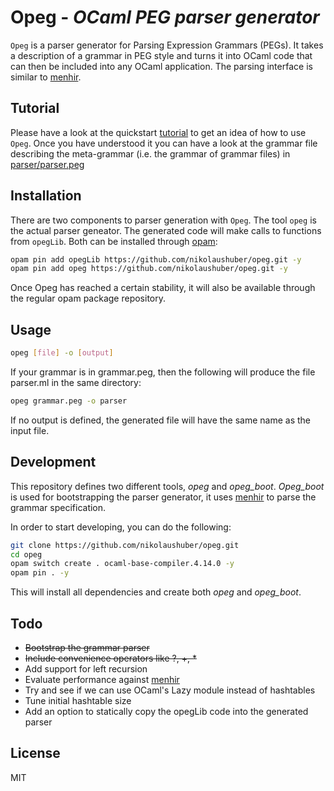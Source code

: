 # Opeg - _OCaml PEG parser generator_

`Opeg` is a parser generator for Parsing Expression Grammars (PEGs). It takes a description of a grammar in PEG style and turns it into OCaml code that can then be included into any OCaml application. The parsing interface is similar to [menhir]. 

## Tutorial 

Please have a look at the quickstart [tutorial](quickstart.md) to get an idea of how to use `Opeg`. Once you have understood it you can have a look at the grammar file describing the meta-grammar (i.e. the grammar of grammar files) in [parser/parser.peg](parser/parser.peg)

## Installation

There are two components to parser generation with `Opeg`. The tool `opeg` is the actual parser geneator. The generated code will make calls to functions from `opegLib`. Both can be installed through [opam](https://opam.ocaml.org): 

```sh
opam pin add opegLib https://github.com/nikolaushuber/opeg.git -y
opam pin add opeg https://github.com/nikolaushuber/opeg.git -y
```

Once Opeg has reached a certain stability, it will also be available through the regular opam package repository. 
 
## Usage  

```sh
opeg [file] -o [output]
```

If your grammar is in grammar.peg, then the following will produce the file parser.ml in the same directory:

```sh
opeg grammar.peg -o parser
```

If no output is defined, the generated file will have the same name as the input file. 

## Development 

This repository defines two different tools, *opeg* and *opeg_boot*. *Opeg_boot* is used for bootstrapping 
the parser generator, it uses [menhir] to parse the grammar specification. 

In order to start developing, you can do the following: 

```sh
git clone https://github.com/nikolaushuber/opeg.git  
cd opeg 
opam switch create . ocaml-base-compiler.4.14.0 -y 
opam pin . -y 
```

This will install all dependencies and create both *opeg* and *opeg_boot*. 

## Todo 

- ~~Bootstrap the grammar parser~~
- ~~Include convenience operators like ?, +, *~~
- Add support for left recursion 
- Evaluate performance against [menhir] 
- Try and see if we can use OCaml's Lazy module instead of hashtables 
- Tune initial hashtable size   
- Add an option to statically copy the opegLib code into the generated parser

## License

MIT

[//]: # (These are reference links used in the body of this note and get stripped out when the markdown processor does its job. There is no need to format nicely because it shouldn't be seen. Thanks SO - http://stackoverflow.com/questions/4823468/store-comments-in-markdown-syntax)

   [menhir]: <http://gallium.inria.fr/~fpottier/menhir/>
 
